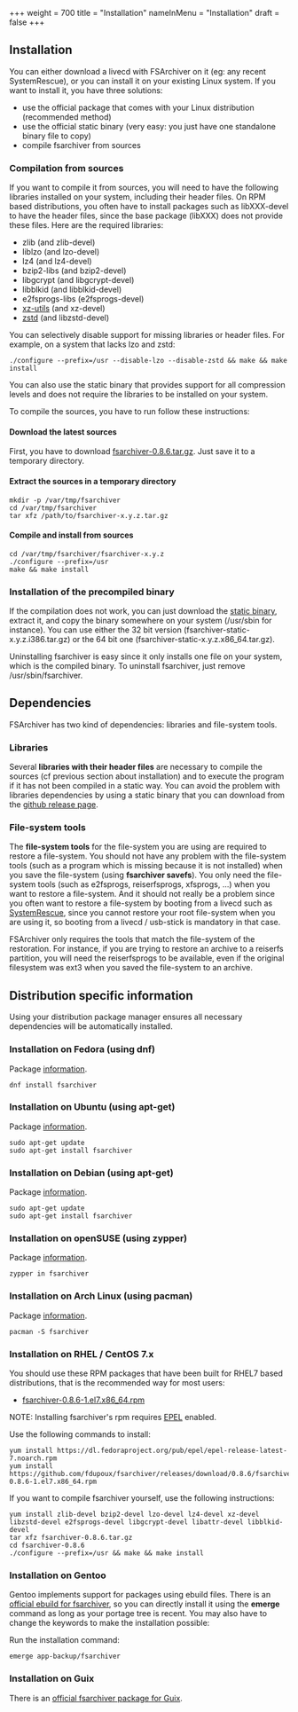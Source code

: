 +++
weight = 700
title = "Installation"
nameInMenu = "Installation"
draft = false
+++

## Installation
You can either download a livecd with FSArchiver on it (eg: any recent SystemRescue),
or you can install it on your existing Linux system. If you want to install it, you
have three solutions:

* use the official package that comes with your Linux distribution (recommended method)
* use the official static binary (very easy: you just have one standalone binary file to copy)
* compile fsarchiver from sources

### Compilation from sources
If you want to compile it from sources, you will need to have the following
libraries installed on your system, including their header files. On RPM based
distributions, you often have to install packages such as libXXX-devel to
have the header files, since the base package (libXXX) does not provide
these files. Here are the required libraries:

* zlib (and zlib-devel)
* liblzo (and lzo-devel)
* lz4 (and lz4-devel)
* bzip2-libs (and bzip2-devel)
* libgcrypt (and libgcrypt-devel)
* libblkid (and libblkid-devel)
* e2fsprogs-libs (e2fsprogs-devel)
* [xz-utils](http://tukaani.org/xz/) (and xz-devel)
* [zstd](https://facebook.github.io/zstd/) (and libzstd-devel)

You can selectively disable support for missing libraries or header files. For example,
on a system that lacks lzo and zstd:
```
./configure --prefix=/usr --disable-lzo --disable-zstd && make && make install
```

You can also use the static binary that provides support for all compression levels
and does not require the libraries to be installed on your system.

To compile the sources, you have to run follow these instructions:

#### Download the latest sources
First, you have to download
[fsarchiver-0.8.6.tar.gz](https://github.com/fdupoux/fsarchiver/releases/download/0.8.6/fsarchiver-0.8.6.tar.gz).
Just save it to a temporary directory.

#### Extract the sources in a temporary directory
```
mkdir -p /var/tmp/fsarchiver
cd /var/tmp/fsarchiver
tar xfz /path/to/fsarchiver-x.y.z.tar.gz
```

#### Compile and install from sources
```
cd /var/tmp/fsarchiver/fsarchiver-x.y.z
./configure --prefix=/usr
make && make install
```

### Installation of the precompiled binary
If the compilation does not work, you can just download the
[static binary](https://github.com/fdupoux/fsarchiver/releases), extract it, and
copy the binary somewhere on your system (/usr/sbin for instance). You can use
either the 32 bit version (fsarchiver-static-x.y.z.i386.tar.gz) or the 64 bit one
(fsarchiver-static-x.y.z.x86_64.tar.gz).

Uninstalling fsarchiver is easy since it only installs one file on your system,
which is the compiled binary. To uninstall fsarchiver, just remove
/usr/sbin/fsarchiver.

## Dependencies
FSArchiver has two kind of dependencies: libraries and file-system tools.

### Libraries
Several **libraries with their header files** are necessary to compile the sources
(cf previous section about installation) and to execute the program if it has
not been compiled in a static way. You can avoid the problem with libraries
dependencies by using a static binary that you can download from the
[github release page](https://github.com/fdupoux/fsarchiver/releases).

### File-system tools
The **file-system tools** for the file-system you are using are required to
restore a file-system.
You should not have any problem with the file-system tools (such as a program
which is missing because it is not installed) when you save the file-system
(using **fsarchiver savefs**). You only need the file-system tools
(such as e2fsprogs, reiserfsprogs, xfsprogs, ...) when you want to restore a
file-system. And it should not really be a problem since you often want to
restore a file-system by booting from a livecd such as
[SystemRescue](https://www.system-rescue.org), since you cannot restore your
root file-system when you are using it, so booting from a livecd / usb-stick is
mandatory in that case.

FSArchiver only requires the tools that match the file-system of the restoration.
For instance, if you are trying to restore an archive to a reiserfs partition,
you will need the reiserfsprogs to be available, even if the original filesystem
was ext3 when you saved the file-system to an archive.

## Distribution specific information
Using your distribution package manager ensures all necessary dependencies will
be automatically installed.

### Installation on Fedora (using dnf)
Package [information](https://apps.fedoraproject.org/packages/fsarchiver).
```
dnf install fsarchiver
```

### Installation on Ubuntu (using apt-get)
Package [information](https://packages.ubuntu.com/groovy/fsarchiver).
```
sudo apt-get update
sudo apt-get install fsarchiver
```

### Installation on Debian (using apt-get)
Package [information](https://packages.debian.org/stable/fsarchiver).
```
sudo apt-get update
sudo apt-get install fsarchiver
```

### Installation on openSUSE (using zypper)
Package [information](https://software.opensuse.org/package/fsarchiver).
```
zypper in fsarchiver
```

### Installation on Arch Linux (using pacman)
Package [information](https://www.archlinux.org/packages/extra/x86_64/fsarchiver/).
```
pacman -S fsarchiver
```

### Installation on RHEL / CentOS 7.x

You should use these RPM packages that have been built for RHEL7 based
distributions, that is the recommended way for most users:

* [fsarchiver-0.8.6-1.el7.x86_64.rpm](https://github.com/fdupoux/fsarchiver/releases/download/0.8.6/fsarchiver-0.8.6-1.el7.x86_64.rpm)

NOTE: Installing fsarchiver's rpm requires [EPEL](https://fedoraproject.org/wiki/EPEL) enabled.

Use the following commands to install:
```
yum install https://dl.fedoraproject.org/pub/epel/epel-release-latest-7.noarch.rpm
yum install https://github.com/fdupoux/fsarchiver/releases/download/0.8.6/fsarchiver-0.8.6-1.el7.x86_64.rpm
```

If you want to compile fsarchiver yourself, use the following instructions:
```
yum install zlib-devel bzip2-devel lzo-devel lz4-devel xz-devel libzstd-devel e2fsprogs-devel libgcrypt-devel libattr-devel libblkid-devel
tar xfz fsarchiver-0.8.6.tar.gz
cd fsarchiver-0.8.6
./configure --prefix=/usr && make && make install
```

### Installation on Gentoo
Gentoo implements support for packages using ebuild files. There is an
[official ebuild for fsarchiver](http://packages.gentoo.org/packages/app-backup/fsarchiver),
so you can directly install it using the **emerge** command as long as your
portage tree is recent. You may also have to change the keywords to make the
installation possible:

Run the installation command:
```
emerge app-backup/fsarchiver
```

### Installation on Guix

There is an [official fsarchiver package for Guix](https://guix.gnu.org/en/packages/F/).
